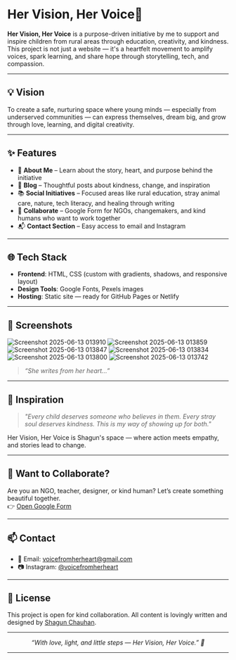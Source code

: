 # Her Vision, Her Voice🌸 

**Her Vision, Her Voice** is a purpose-driven initiative by me to support and inspire children from rural areas through education, creativity, and kindness. This project is not just a website — it's a heartfelt movement to amplify voices, spark learning, and share hope through storytelling, tech, and compassion.

---

## 💡 Vision

To create a safe, nurturing space where young minds — especially from underserved communities — can express themselves, dream big, and grow through love, learning, and digital creativity.

---

## ✨ Features

- 💖 **About Me** – Learn about the story, heart, and purpose behind the initiative  
- 📝 **Blog** – Thoughtful posts about kindness, change, and inspiration  
- 📚 **Social Initiatives** – Focused areas like rural education, stray animal care, nature, tech literacy, and healing through writing  
- 🤝 **Collaborate** – Google Form for NGOs, changemakers, and kind humans who want to work together  
- 📬 **Contact Section** – Easy access to email and Instagram  

---

## 🌐 Tech Stack

- **Frontend**: HTML, CSS (custom with gradients, shadows, and responsive layout)
- **Design Tools**: Google Fonts, Pexels images
- **Hosting**: Static site — ready for GitHub Pages or Netlify

---

## 📸 Screenshots

![Screenshot 2025-06-13 013910](https://github.com/user-attachments/assets/beb6cdac-3b40-4360-b3bb-94387b24ecde)
![Screenshot 2025-06-13 013859](https://github.com/user-attachments/assets/a5eaa604-df6d-4dd1-a44e-815c782823f5)
![Screenshot 2025-06-13 013847](https://github.com/user-attachments/assets/30b9a481-d0f4-430f-a84b-ea52861935f8)
![Screenshot 2025-06-13 013834](https://github.com/user-attachments/assets/16823347-37b0-4763-8057-508aa837e7e5)
![Screenshot 2025-06-13 013800](https://github.com/user-attachments/assets/e2a668b9-067a-430f-be4e-521ff3855f66)
![Screenshot 2025-06-13 013742](https://github.com/user-attachments/assets/f42494dd-26f3-4a34-bea9-cfb394f4e96e)

> *“She writes from her heart...”*

---

## 💭 Inspiration

> *"Every child deserves someone who believes in them. Every stray soul deserves kindness. This is my way of showing up for both."*

Her Vision, Her Voice is Shagun's space — where action meets empathy, and stories lead to change.

---

## 🤝 Want to Collaborate?

Are you an NGO, teacher, designer, or kind human? Let’s create something beautiful together.  
👉 [Open Google Form](https://docs.google.com/forms/d/e/1FAIpQLSd9mTogh-2PRDZy9AiD2T-0jlSDGJusi1kYv6oQqay09hCQ-A/viewform?usp=header)

---

## 📫 Contact

- 📧 Email: [voicefromherheart@gmail.com](mailto:voicefromherheart@gmail.com)  
- 📷 Instagram: [@voicefromherheart](https://instagram.com/voicefromherheart)

---

## 🌟 License

This project is open for kind collaboration. All content is lovingly written and designed by [Shagun Chauhan](https://www.linkedin.com/in/shagun-chauhan-239aa3293).

---

<p align="center"><i>“With love, light, and little steps — Her Vision, Her Voice.” 🌷</i></p>

---
